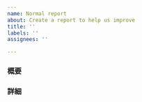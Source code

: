 ```yaml
---
name: Normal report
about: Create a report to help us improve
title: ''
labels: ''
assignees: ''

---
```


### 概要

### 詳細
